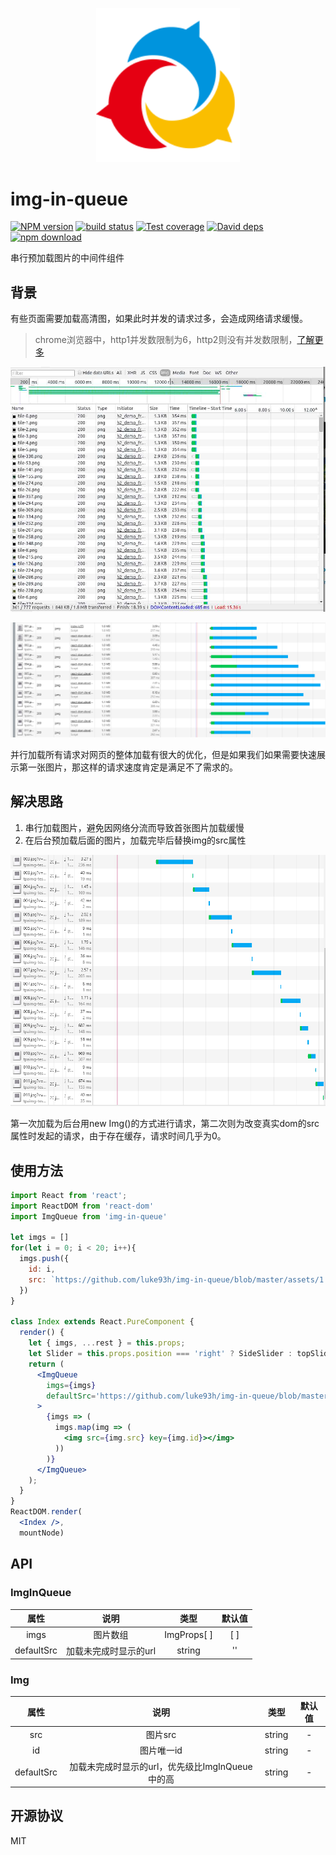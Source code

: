 <p align="center">
  <img width="230" src="https://github.com/luke93h/img-in-queue/blob/master/docs/logo.png?raw=true">
</p>

# img-in-queue

[![NPM version][npm-image]][npm-url]
[![build status][travis-image]][travis-url]
[![Test coverage][coveralls-image]][coveralls-url]
[![David deps][david-image]][david-url]
[![npm download][download-image]][download-url]

[npm-image]: https://img.shields.io/npm/v/img-in-queue.svg?style=flat-square
[npm-url]: https://www.npmjs.com/package/img-in-queue
[travis-image]: https://img.shields.io/travis/luke93h/img-in-queue.svg?style=flat-square
[travis-url]: https://travis-ci.org/luke93h/img-in-queue
[coveralls-image]: https://img.shields.io/coveralls/luke93h/img-in-queue.svg?style=flat-square
[coveralls-url]: https://coveralls.io/r/luke93h/img-in-queue?branch=master
[david-image]: https://img.shields.io/david/luke93h/img-in-queue.svg?style=flat-square
[david-url]: https://david-dm.org/luke93h/img-in-queue
[node-url]: http://nodejs.org/download/
[download-image]: https://img.shields.io/npm/dm/img-in-queue.svg?style=flat-square
[download-url]: https://github.com/luke93h/img-in-queue

串行预加载图片的中间件组件

## 背景

有些页面需要加载高清图，如果此时并发的请求过多，会造成网络请求缓慢。

> chrome浏览器中，http1并发数限制为6，http2则没有并发数限制，[了解更多](https://www.zhihu.com/question/34074946)

![http1](https://github.com/luke93h/img-in-queue/blob/master/assets/http1.jpg?raw=true) 

![http2](https://github.com/luke93h/img-in-queue/blob/master/assets/http2.png?raw=true) 

并行加载所有请求对网页的整体加载有很大的优化，但是如果我们如果需要快速展示第一张图片，那这样的请求速度肯定是满足不了需求的。

## 解决思路

1. 串行加载图片，避免因网络分流而导致首张图片加载缓慢
2. 在后台预加载后面的图片，加载完毕后替换img的src属性

![queue](https://github.com/luke93h/img-in-queue/blob/master/assets/queue.png?raw=true) 

第一次加载为后台用new Img()的方式进行请求，第二次则为改变真实dom的src属性时发起的请求，由于存在缓存，请求时间几乎为0。

## 使用方法

```jsx
import React from 'react';
import ReactDOM from 'react-dom'
import ImgQueue from 'img-in-queue'

let imgs = []
for(let i = 0; i < 20; i++){
  imgs.push({
    id: i,
    src: `https://github.com/luke93h/img-in-queue/blob/master/assets/1.jpg?raw=true&timestamp=${i}${Date.now()}`
  })
}

class Index extends React.PureComponent {
  render() {
    let { imgs, ...rest } = this.props;
    let Slider = this.props.position === 'right' ? SideSlider : topSlider;
    return (
      <ImgQueue
        imgs={imgs}
        defaultSrc='https://github.com/luke93h/img-in-queue/blob/master/assets/2.jpg?raw=true'
      >
        {imgs => (
          imgs.map(img => (
            <img src={img.src} key={img.id}></img>
          ))
        )}
      </ImgQueue>
    );
  }
}
ReactDOM.render(
  <Index />,
  mountNode)

```

## API

### ImgInQueue

| 属性        | 说明    |  类型  |  默认值  |
| :--------:    | :-----:  | :----: |  :----: |
| imgs        | 图片数组    |  ImgProps[ ]  |  [ ]  |
| defaultSrc        | 加载未完成时显示的url    |  string  |  ''  |

### Img


| 属性        | 说明    |  类型  |  默认值  |
| :--------:    | :-----:  | :----: |  :----: |
| src        | 图片src    |  string  |  -  |
| id        |   图片唯一id    |  string  |  -  |
| defaultSrc        | 加载未完成时显示的url，优先级比ImgInQueue中的高    |  string  |  -  |

## 开源协议 

MIT
